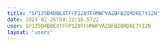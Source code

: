 ```yaml
---
title: "SP129B4DBEXTFFP1Z0TFHMWPVAZBFBZQRDKE7Y32N"
date: 2024-02-26T08:32:16.572Z
user: SP129B4DBEXTFFP1Z0TFHMWPVAZBFBZQRDKE7Y32N
layout: "users"
---
```

    